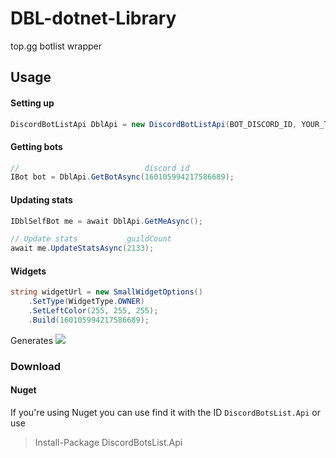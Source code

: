 # DBL-dotnet-Library
top.gg botlist wrapper

## Usage
#### Setting up
```cs
DiscordBotListApi DblApi = new DiscordBotListApi(BOT_DISCORD_ID, YOUR_TOKEN);
```

#### Getting bots
```cs
//                            discord id
IBot bot = DblApi.GetBotAsync(160105994217586689);
```

#### Updating stats
```cs
IDblSelfBot me = await DblApi.GetMeAsync();

// Update stats           guildCount
await me.UpdateStatsAsync(2133);
```

#### Widgets
```cs
string widgetUrl = new SmallWidgetOptions()
	.SetType(WidgetType.OWNER)
	.SetLeftColor(255, 255, 255);
	.Build(160105994217586689);
```

Generates ![](https://top.gg/api/widget/status/160105994217586689.svg?leftcolor=FFFFFF)

### Download
#### Nuget
If you're using Nuget you can use find it with the ID `DiscordBotsList.Api` or use
> Install-Package DiscordBotsList.Api
